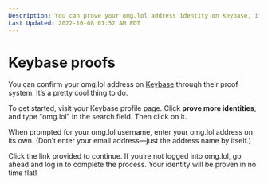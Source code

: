 ```yaml
---
Description: You can prove your omg.lol address identity on Keybase, if you want  
Last Updated: 2022-10-08 01:52 AM EDT
---
```


# Keybase proofs

You can confirm your omg.lol address on [Keybase](https://keybase.io) through their proof system. It’s a pretty cool thing to do.

To get started, visit your Keybase profile page. Click **prove more identities**, and type "omg.lol" in the search field. Then click on it.

When prompted for your omg.lol username, enter your omg.lol address on its own. (Don’t enter your email address—just the address name by itself.)

Click the link provided to continue. If you’re not logged into omg.lol, go ahead and log in to complete the process. Your identity will be proven in no time flat!
